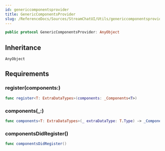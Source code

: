 ```yaml
---
id: genericcomponentsprovider 
title: GenericComponentsProvider
slug: /ReferenceDocs/Sources/StreamChatUI/Utils/genericcomponentsprovider
---
```


``` swift
public protocol GenericComponentsProvider: AnyObject 
```

## Inheritance

`AnyObject`

## Requirements

### register(components:​)

``` swift
func register<T: ExtraDataTypes>(components: _Components<T>)
```

### components(\_:​)

``` swift
func components<T: ExtraDataTypes>(_ extraDataType: T.Type) -> _Components<T>
```

### componentsDidRegister()

``` swift
func componentsDidRegister()
```
